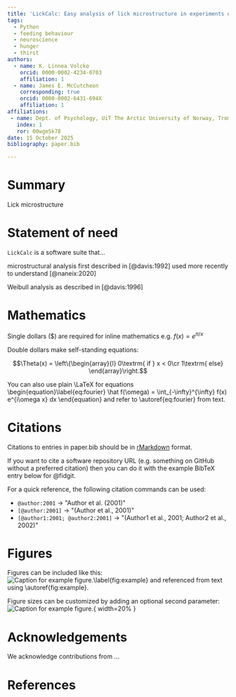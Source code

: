 ```yaml
---
title: 'LickCalc: Easy analysis of lick microstructure in experiments of rodent ingestive behaviour'
tags:
  - Python
  - feeding behaviour
  - neuroscience
  - hunger
  - thirst
authors:
  - name: K. Linnea Volcko
    orcid: 0000-0002-4234-0703
    affiliation: 1
  - name: James E. McCutcheon
    corresponding: true
    orcid: 0000-0002-6431-694X
    affiliation: 1
affiliations:
 - name: Dept. of Psychology, UiT The Arctic University of Norway, Tromsø, Norway
   index: 1
   ror: 00wge5k78
date: 15 October 2025
bibliography: paper.bib

---
```


# Summary

Lick microstructure

# Statement of need

`LickCalc` is a software suite that...

microstructural analysis first described in [@davis:1992]
used more recently to understand [@naneix:2020]

Weibull analysis as described in [@davis:1996]



# Mathematics

Single dollars ($) are required for inline mathematics e.g. $f(x) = e^{\pi/x}$

Double dollars make self-standing equations:

$$\Theta(x) = \left\{\begin{array}{l}
0\textrm{ if } x < 0\cr
1\textrm{ else}
\end{array}\right.$$

You can also use plain \LaTeX for equations
\begin{equation}\label{eq:fourier}
\hat f(\omega) = \int_{-\infty}^{\infty} f(x) e^{i\omega x} dx
\end{equation}
and refer to \autoref{eq:fourier} from text.

# Citations

Citations to entries in paper.bib should be in
[rMarkdown](http://rmarkdown.rstudio.com/authoring_bibliographies_and_citations.html)
format.

If you want to cite a software repository URL (e.g. something on GitHub without a preferred
citation) then you can do it with the example BibTeX entry below for @fidgit.

For a quick reference, the following citation commands can be used:
- `@author:2001`  ->  "Author et al. (2001)"
- `[@author:2001]` -> "(Author et al., 2001)"
- `[@author1:2001; @author2:2001]` -> "(Author1 et al., 2001; Author2 et al., 2002)"

# Figures

Figures can be included like this:
![Caption for example figure.\label{fig:example}](figure.png)
and referenced from text using \autoref{fig:example}.

Figure sizes can be customized by adding an optional second parameter:
![Caption for example figure.](figure.png){ width=20% }

# Acknowledgements

We acknowledge contributions from ...

# References